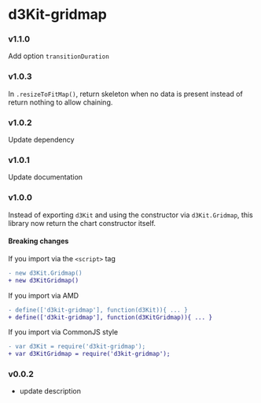 # d3Kit-gridmap

### v1.1.0

Add option `transitionDuration`

### v1.0.3

In `.resizeToFitMap()`, return skeleton when no data is present instead of return nothing to allow chaining.

### v1.0.2

Update dependency

### v1.0.1

Update documentation

### v1.0.0

Instead of exporting `d3Kit` and using the constructor via `d3Kit.Gridmap`, this library now return the chart constructor itself.

#### Breaking changes

If you import via the `<script>` tag

```diff
- new d3Kit.Gridmap()
+ new d3KitGridmap()
```

If you import via AMD

```diff
- define(['d3kit-gridmap'], function(d3Kit)){ ... }
+ define(['d3kit-gridmap'], function(d3KitGridmap)){ ... }
```

If you import via CommonJS style

```diff
- var d3Kit = require('d3kit-gridmap');
+ var d3KitGridmap = require('d3kit-gridmap');
```

### v0.0.2

- update description